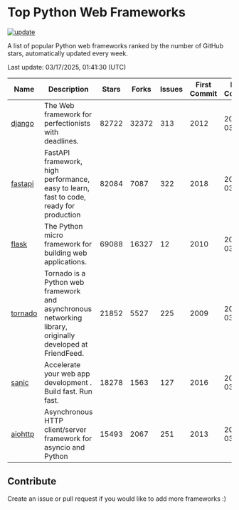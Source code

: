 # Top Python Web Frameworks

[![update](https://github.com/sunnysid3up/python-web-frameworks/actions/workflows/update.yml/badge.svg)](https://github.com/sunnysid3up/python-web-frameworks/actions/workflows/update.yml)

A list of popular Python web frameworks ranked by the number of GitHub stars, automatically updated every week.

Last update: 03/17/2025, 01:41:30 (UTC)

| Name          | Description          | Stars                     | Forks          | Issues               | First Commit        | Last Commit         |
|---------------|----------------------|---------------------------|----------------|----------------------|---------------------|---------------------|
| [django](https://github.com/django/django) | The Web framework for perfectionists with deadlines. | 82722 | 32372 | 313 | 2012 | 2025-03-17 |
| [fastapi](https://github.com/fastapi/fastapi) | FastAPI framework, high performance, easy to learn, fast to code, ready for production | 82084 | 7087 | 322 | 2018 | 2025-03-17 |
| [flask](https://github.com/pallets/flask) | The Python micro framework for building web applications. | 69088 | 16327 | 12 | 2010 | 2025-03-17 |
| [tornado](https://github.com/tornadoweb/tornado) | Tornado is a Python web framework and asynchronous networking library, originally developed at FriendFeed. | 21852 | 5527 | 225 | 2009 | 2025-03-16 |
| [sanic](https://github.com/sanic-org/sanic) |  Accelerate your web app development . Build fast. Run fast. | 18278 | 1563 | 127 | 2016 | 2025-03-16 |
| [aiohttp](https://github.com/aio-libs/aiohttp) | Asynchronous HTTP client/server framework for asyncio and Python | 15493 | 2067 | 251 | 2013 | 2025-03-16 |

## Contribute 

Create an issue or pull request if you would like to add more frameworks :)
